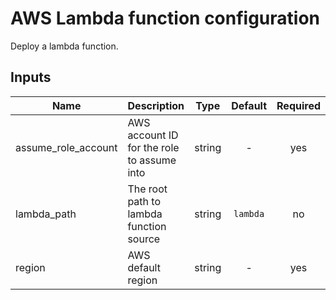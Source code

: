# AWS Lambda function configuration

Deploy a lambda function.

## Inputs

| Name | Description | Type | Default | Required |
|------|-------------|:----:|:-----:|:-----:|
| assume\_role\_account | AWS account ID for the role to assume into | string | - | yes |
| lambda\_path | The root path to lambda function source | string | `lambda` | no |
| region | AWS default region | string | - | yes |

